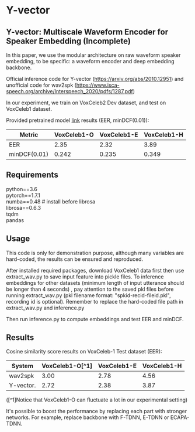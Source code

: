 # Y-vector

## Y-vector: Multiscale Waveform Encoder for Speaker Embedding (Incomplete)

In this paper, we use the modular architecture on raw waveform speaker embedding, to be specific: a waveform encoder and deep embedding backbone. 

Official inference code for Y-vector (https://arxiv.org/abs/2010.12951) and unofficial code for wav2spk (https://www.isca-speech.org/archive/Interspeech_2020/pdfs/1287.pdf)

In our experiment, we train on VoxCeleb2 Dev dataset, and test on VoxCeleb1 dataset. 

Provided pretrained model [link](https://drive.google.com/file/d/1aTfbJ8vBiuMYKZeEuGPF3hsYGJ_rYwoE/view?usp=sharing) results (EER, minDCF(0.01)): 

| Metric        |VoxCeleb1-O  | VoxCeleb1-E  |VoxCeleb1-H | 
|------------------|------------------|------------------|------------------|
| EER      | 2.35            | 2.32              | 3.89             |
| minDCF(0.01)       | 0.242              |  0.235            | 0.349           |

## Requirements
python==3.6\
pytorch==1.7.1\
numba==0.48 # install before librosa\
librosa==0.6.3\
tqdm\
pandas

## Usage

This code is only for demonstration purpose, although many variables are hard-coded, the results can be ensured and reproduced.


After installed required packages, download VoxCeleb1 data first then use extract_wav.py to save input feature into pickle files. To inference embeddings for other datasets (minimum length of input utterance should be longer than 4 seconds) , pay attention to the saved pkl files before running extract_wav.py (pkl filename format: "spkid-recid-fileid.pkl", recording id is optional). Remember to replace the hard-coded file path in extract_wav.py and inference.py


Then run inference.py to compute embeddings and test EER and minDCF.



## Results 

Cosine similarity score results on VoxCeleb-1 Test dataset (EER):

| System         |VoxCeleb1-O[^1]  | VoxCeleb1-E  |VoxCeleb1-H | 
|------------------|------------------|------------------|------------------|
| wav2spk       | 3.00             | 2.78              | 4.56             |
| Y-vector.       | 2.72              |   2.38            | 3.87             |

([^1]Notice that VoxCeleb1-O can fluctuate a lot in our experimental setting)

It's possible to boost the performance by replacing each part with stronger networks. For example, replace backbone with F-TDNN, E-TDNN or ECAPA-TDNN.
